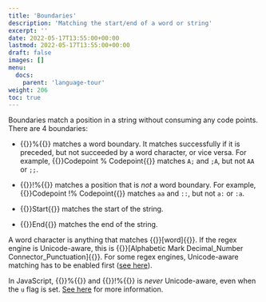 ```yaml
---
title: 'Boundaries'
description: 'Matching the start/end of a word or string'
excerpt: ''
date: 2022-05-17T13:55:00+00:00
lastmod: 2022-05-17T13:55:00+00:00
draft: false
images: []
menu:
  docs:
    parent: 'language-tour'
weight: 206
toc: true
---
```


Boundaries match a position in a string without consuming any code points. There are 4 boundaries:

- {{<po>}}%{{</po>}} matches a word boundary. It matches successfully if it is preceded,
  but not succeeded by a word character, or vice versa. For example,
  {{<po>}}Codepoint % Codepoint{{</po>}} matches `A;` and `;A`, but not `AA` or `;;`.

- {{<po>}}!%{{</po>}} matches a position that is _not_ a word boundary. For example,
  {{<po>}}Codepoint !% Codepoint{{</po>}} matches `aa` and `::`, but not `a:` or `:a`.

- {{<po>}}Start{{</po>}} matches the start of the string.

- {{<po>}}End{{</po>}} matches the end of the string.

A word character is anything that matches {{<po>}}[word]{{</po>}}. If the regex engine is
Unicode-aware, this is {{<po>}}[Alphabetic Mark Decimal_Number Connector_Punctuation]{{</po>}}.
For some regex engines, Unicode-aware matching has to be enabled first
([see here](../../get-started/enable-unicode)).

In JavaScript, {{<po>}}%{{</po>}} and {{<po>}}!%{{</po>}} is _never_ Unicode-aware, even when
the `u` flag is set. [See here](../../get-started/enable-unicode#javascript) for more information.
